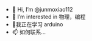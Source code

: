 - 👋 Hi, I’m @junmoxiao112
- 👀 I’m interested in 物理，编程
- 🌱我正在学习  arduino
- 📫 如何联系...

<!---
junmoxiao112/junmoxiao112 is a ✨ special ✨ repository because its `README.md` (this file) appears on your GitHub profile.
You can click the Preview link to take a look at your changes.
--->
